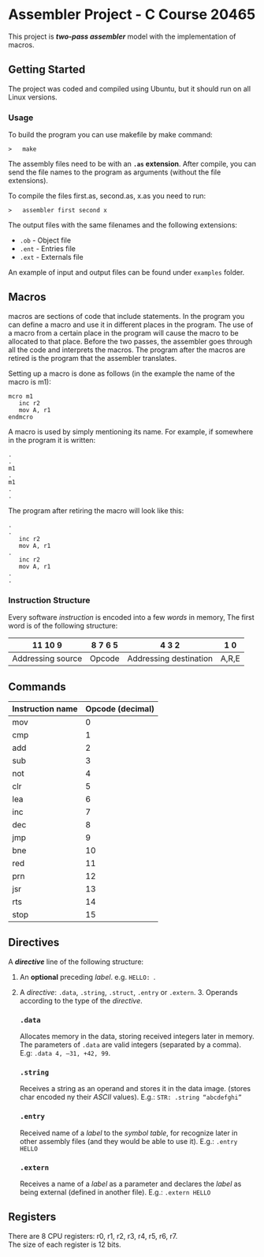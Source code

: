 # Assembler Project - C Course 20465

This project is **_two-pass assembler_** model with the implementation of macros.  

## Getting Started

The project was coded and compiled using Ubuntu, but it should run on all Linux versions.

### Usage
To build the program you can use makefile by make command:
```
>   make
```
The assembly files need to be with an **`.as` extension**.
After compile, you can send the file names to the program as arguments (without the file extensions).

To compile the files first.as, second.as, x.as you need to run:
```
>   assembler first second x
```
The output files with the same filenames and the following extensions:  
- `.ob` - Object file
- `.ent` - Entries file
- `.ext` - Externals file

An example of input and output files can be found under `examples` folder.

## Macros

macros are sections of code that include statements. In the program you can define a macro and use it in different places in the program. The use of a macro from a certain place in the program will cause the macro to be allocated to that place.
Before the two passes, the assembler goes through all the code and interprets the macros.
The program after the macros are retired is the program that the assembler translates.

Setting up a macro is done as follows (in the example the name of the macro is m1):
```
mcro m1
   inc r2
   mov A, r1
endmcro
```
A macro is used by simply mentioning its name.
For example, if somewhere in the program it is written:
```
.
.
m1
.
m1
.
.
```
The program after retiring the macro will look like this:
```
.
.
   inc r2
   mov A, r1
.
   inc r2
   mov A, r1
.
.
```

### Instruction Structure

Every software *instruction* is encoded into a few *words* in memory, The first word is of the following structure:

| 11  10   9| 8 7 6 5 | 4 3 2 | 1 0 
|------------------|---------|-------|----
| Addressing source | Opcode | Addressing destination | A,R,E 


## Commands

| Instruction name | Opcode (decimal) | 
|------------------|------------------ 
| mov              | 0                | 
| cmp              | 1                | 
| add              | 2                | 
| sub              | 3                | 
| not              | 4                | 
| clr              | 5                | 
| lea              | 6                | 
| inc              | 7                | 
| dec              | 8                | 
| jmp              | 9                | 
| bne              | 10               | 
| red              | 11               | 
| prn              | 12               | 
| jsr              | 13               | 
| rts              | 14               | 
| stop             | 15               | 



## Directives
A **_directive_** line of the following structure:

1. An **optional** preceding *label*. e.g. `HELLO: `.
2. A _directive_: `.data`, `.string`, `.struct`, `.entry` or `.extern`.
   3. Operands according to the type of the *directive*.

      ### `.data`
      Allocates memory in the data, storing received integers later in memory.
      The parameters of `.data` are valid integers (separated by a comma).  
      E.g: `.data 4, –31, +42, 99`.

      ### `.string`
      Receives a string as an operand and stores it in the data image. (stores char encoded ny their *ASCII* values). 
      E.g.: `STR: .string “abcdefghi”`
   
      ### `.entry`
      Received name of a *label* to the *symbol table*, for recognize later in other assembly files (and they would be able to use it).
      E.g.: `.entry HELLO`

      ### `.extern`
      Receives a name of a *label* as a parameter and declares the *label* as being external (defined in another file).
      E.g.: `.extern HELLO`
   
 
## Registers
There are 8 CPU registers: r0, r1, r2, r3, r4, r5, r6, r7.<br />
The size of each register is 12 bits.  

